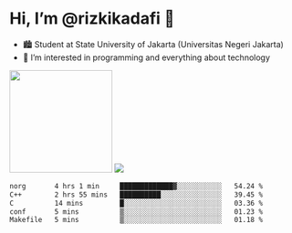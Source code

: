# Hi, I’m @rizkikadafi 👋
- 🏙 Student at State University of Jakarta (Universitas Negeri Jakarta)
- 👀 I’m interested in programming and everything about technology
<img height="180em" src="https://github-readme-stats.vercel.app/api?username=rizkikadafi&show_icons=true&hide_border=true&&count_private=true&include_all_commits=true" />
<img src="https://github-readme-stats.vercel.app/api/top-langs/?username=rizkikadafi&show_icons=true&hide_border=true&&count_private=true&include_all_commits=true" />

<!--START_SECTION:waka-->

```txt
norg       4 hrs 1 min     █████████████▓░░░░░░░░░░░   54.24 %
C++        2 hrs 55 mins   ██████████░░░░░░░░░░░░░░░   39.45 %
C          14 mins         █░░░░░░░░░░░░░░░░░░░░░░░░   03.36 %
conf       5 mins          ▒░░░░░░░░░░░░░░░░░░░░░░░░   01.23 %
Makefile   5 mins          ▒░░░░░░░░░░░░░░░░░░░░░░░░   01.18 %
```

<!--END_SECTION:waka-->

<!---
rizkikadafi/rizkikadafi is a ✨ special ✨ repository because its `README.md` (this file) appears on your GitHub profile.
You can click the Preview link to take a look at your changes.
--->
